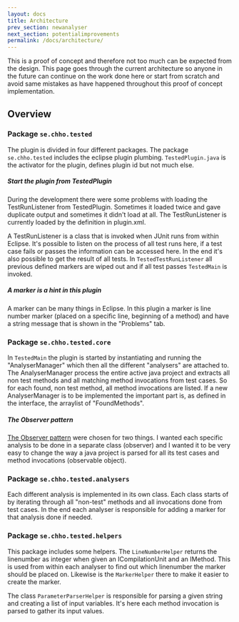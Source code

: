 ```yaml
---
layout: docs
title: Architecture
prev_section: newanalyser
next_section: potentialimprovements
permalink: /docs/architecture/
---
```

This is a proof of concept and therefore not too much can be expected from the
design. This page goes through the current architecture so anyone in the future
can continue on the work done here or start from scratch and avoid same
mistakes as have happened throughout this proof of concept implementation.

## Overview
### Package <code>se.chho.tested</code>
The plugin is divided in four different packages. The package <code>se.chho.tested</code> includes the eclipse plugin plumbing.
<code>TestedPlugin.java</code> is the activator for the plugin, defines plugin
id but not much else.
<div class="note">
  <h5>Start the plugin from TestedPlugin</h5>
  <p>During the development there were some problems with loading the
TestRunListener from TestedPlugin. Sometimes it loaded twice and gave duplicate
output and sometimes it didn't load at all. The TestRunListener is currently
loaded by the definition in plugin.xml.</p>
</div>

A TestRunListener is a class that is invoked when JUnit runs from within
Eclipse. It's possible to listen on the process of all test runs here, if a
test case fails or passes the information can be accessed here. In the end it's also possible to get the result of all tests. In
<code>TestedTestRunListener</code> all previous defined markers are wiped out and
if all test passes <code>TestedMain</code> is invoked.

<div class="note info">
  <h5>A marker is a hint in this plugin</h5>
    <p>A marker can be many things in Eclipse. In this plugin a marker is line
number marker (placed on a specific line, beginning of a method) and have a
string message that is shown in the "Problems" tab.</p>
</div>

### Package <code>se.chho.tested.core</code>
In <code>TestedMain</code> the plugin is started by instantiating and running
the "AnalyserManager" which then all the different "analysers" are attached to.
The AnalyserManager process the entire active java project and extracts all non
test methods and all matching method invocations from test cases. So for each
found, non test method, all method invocations are listed. If a new
AnalyserManager is to be implemented the important part is, as defined in the
interface, the arraylist of "FoundMethods".

<div class="note info">
  <h5>The Observer pattern</h5>
    <p>
       <a href="http://en.wikipedia.org/wiki/Observer_pattern">The Observer
pattern</a>
were chosen for two things. I wanted each specific analysis to be done in a
separate class (observer) and I wanted it to be very easy to change the way a
java project is parsed for all its test cases and method invocations
(observable object).
    </p>
</div>

### Package <code>se.chho.tested.analysers</code>
Each different analysis is implemented in its own class. Each class starts of
by iterating through all "non-test" methods and all invocations done from test
cases. In the end each analyser is responsible for adding a marker for that
analysis done if needed.

### Package <code>se.chho.tested.helpers</code>
This package includes some helpers. The <code>LineNumberHelper</code> returns
the linenumber as integer when given an ICompilationUnit and an IMethod. This
is used from within each analyser to find out which linenumber the marker
should be placed on. Likewise is the <code>MarkerHelper</code> there to make it easier to
create the marker.

The class <code>ParameterParserHelper</code> is responsible for parsing a given string
and creating a list of input variables. It's here each method invocation is
parsed to gather its input values.
